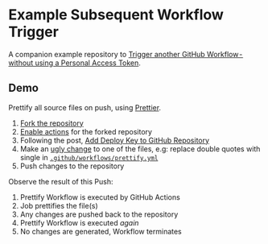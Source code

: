 # Example Subsequent Workflow Trigger

A companion example repository to
[Trigger another GitHub Workflow - without using a Personal Access Token][post].

## Demo

Prettify all source files on push, using [Prettier][prettier].

1. [Fork the repository][fork]
2. [Enable actions][enable-actions] for the forked repository
3. Following the post, [Add Deploy Key to GitHub Repository][post/deploy-keys]
4. Make an [ugly change][prettier/quotes] to one of the files, e.g: replace 
   double quotes with single in 
   [`.github/workflows/prettify.yml`][workflows/prettify]
5. Push changes to the repository

Observe the result of this Push:

1. Prettify Workflow is executed by GitHub Actions
2. Job prettifies the file(s)
3. Any changes are pushed back to the repository
4. Prettify Workflow is executed _again_
5. No changes are generated, Workflow terminates

[post]: https://medium.com/p/f594c21373ef
[post/deploy-keys]: https://medium.com/p/f594c21373ef#7a8c
[fork]: fork
[enable-actions]: actions
[workflows/prettify]: .github/workflows/prettify.yml
[prettier]: https://prettier.io/
[prettier/quotes]: https://prettier.io/docs/en/rationale.html